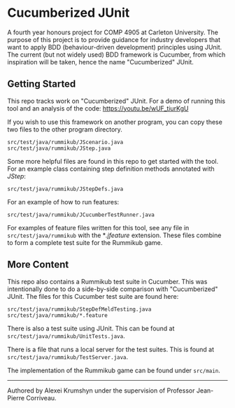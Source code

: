 # Cucumberized JUnit
A fourth year honours project for COMP 4905 at Carleton University. The purpose of this project is to provide guidance for industry developers that want to apply BDD (behaviour-driven development) principles using JUnit. The current (but not widely used) BDD framework is Cucumber, from which inspiration will be taken, hence the name "Cucumberized" JUnit.


## Getting Started

This repo tracks work on "Cucumberized" JUnit. For a demo of running this tool and an analysis of the code:
https://youtu.be/wUF_tiurKgU

If you wish to use this framework on another program, you can copy these two files to the other program directory.
```
src/test/java/rummikub/JScenario.java
src/test/java/rummikub/JStep.java
```

Some more helpful files are found in this repo to get started with the tool. For an example class containing step definition methods annotated with *JStep*:
```
src/test/java/rummikub/JStepDefs.java
```
For an example of how to run features:
```
src/test/java/rummikub/JCucumberTestRunner.java
```
For examples of feature files written for this tool, see any file in ```src/test/java/rummikub``` with the **.jfeature* extension. These files combine to form a complete test suite for the Rummikub game.

## More Content

This repo also contains a Rummikub test suite in Cucumber. This was intentionally done to do a side-by-side comparison with "Cucumberized" JUnit. The files for this Cucumber test suite are found here:
```
src/test/java/rummikub/StepDefMeldTesting.java
src/test/java/rummikub/*.feature
```

There is also a test suite using JUnit. This can be found at ```src/test/java/rummikub/UnitTests.java```.

There is a file that runs a local server for the test suites. This is found at ```src/test/java/rummikub/TestServer.java```.

The implementation of the Rummikub game can be found under ```src/main```. 

---
Authored by Alexei Krumshyn under the supervision of Professor Jean-Pierre Corriveau.